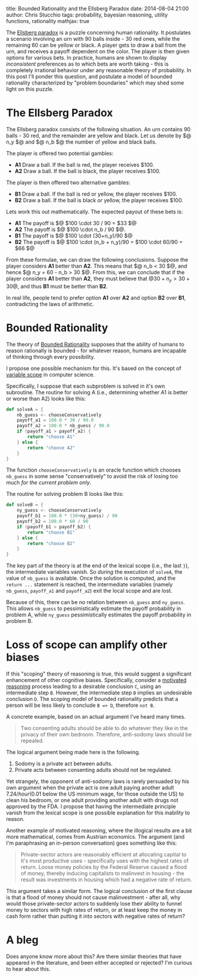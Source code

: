 title: Bounded Rationality and the Ellsberg Paradox
date: 2014-08-04 21:00
author: Chris Stucchio
tags: probability, bayesian reasoning, utility functions, rationality
mathjax: true

The [Ellsberg paradox](http://en.wikipedia.org/wiki/Ellsberg_paradox) is a puzzle concerning human rationality. It postulates a scenario involving an urn with 90 balls inside - 30 red ones, while the remaining 60 can be yellow or black. A player gets to draw a ball from the urn, and receives a payoff dependent on the color. The player is then given options for various bets. In practice, humans are shown to display *inconsistent* preferences as to which bets are worth taking - this is completely irrational behavior under any reasonable theory of probability. In this post I'll ponder this question, and postulate a model of bounded rationality characterized by "problem boundaries" which may shed some light on this puzzle.

# The Ellsberg Paradox

The Ellsberg paradox consists of the following situation. An urn contains 90 balls - 30 red, and the remainder are yellow and black. Let us denote by $@ n_y $@ and $@ n_b $@ the number of yellow and black balls.

The player is offered two potential gambles:

- **A1** Draw a ball. If the ball is red, the player receives $100.
- **A2** Draw a ball. If the ball is black, the player receives $100.

The player is then offered two alternative gambles:

- **B1** Draw a ball. If the ball is red or yellow, the player receives $100.
- **B2** Draw a ball. If the ball is black or yellow, the player receives $100.

Lets work this out mathematically. The expected payout of these bets is:

- **A1** The payoff is $@ $100 \cdot 30 / 90 = $33 $@
- **A2** The payoff is $@ $100 \cdot n_b / 90  $@.
- **B1** The payoff is $@ $100 \cdot (30+n_y)/90 $@
- **B2** The payoff is $@ $100 \cdot (n_b + n_y)/90 = $100 \cdot 60/90 = $66 $@

From these formulae, we can draw the following conclusions. Suppose the player considers **A1** better than **A2**. This means that $@ n_b < 30 $@, and hence $@ n_y = 60 - n_b > 30 $@. From this, we can conclude that if the player considers **A1** better than **A2**, they must believe that $@ 30 + n_y > 30+30$@, and thus **B1** must be better than **B2**.

In real life, people tend to prefer option **A1** over **A2** and option **B2** over **B1**, contradicting the laws of arithmetic.

# Bounded Rationality

The theory of [Bounded Rationality](http://en.wikipedia.org/wiki/Bounded_rationality) supposes that the ability of humans to reason rationally is bounded - for whatever reason, humans are incapable of thinking through every possibility.

I propose one possible mechanism for this. It's based on the concept of [variable scope](http://en.wikipedia.org/wiki/Scope_(computer_science)) in computer science.

Specifically, I suppose that each subproblem is solved in it's own subroutine. The routine for solving A (i.e., determining whether A1 is better or worse than A2) looks like this:

```scala
def solveA = {
    nb_guess <- chooseConservatively
    payoff_a1 = 100.0 * 30 / 90.0
    payoff_a2 = 100.0 * nb_guess / 90.0
    if (payoff_a1 > payoff_a2) {
        return "choose A1"
    } else {
        return "choose A2"
    }
}
```

The function `chooseConservatively` is an oracle function which chooses `nb_guess` in some sense "conservatively" to avoid the risk of losing too much *for the current problem only*.

The routine for solving problem B looks like this:

```scala
def solveB = {
    ny_guess <- chooseConservatively
    payoff_b1 = 100.0 * (30+ny_guess) / 90
    payoff_b2 = 100.0 * 60 / 90
    if (payoff_b1 > payoff_b2) {
        return "choose B1"
    } else {
        return "choose B2"
    }
}
```

The key part of the theory is at the end of the lexical scope (i.e., the last `}`), the intermediate variables vanish. So *during* the execution of `solveA`, the value of `nb_guess` is available. Once the solution is computed, and the `return ...` statement is reached, the intermediate variables (namely `nb_guess`, `payoff_a1` and `payoff_a2`) exit the local scope and are lost.

Because of this, there can be no relation between `nb_guess` and `ny_guess`. This allows `nb_guess` to pessimistically estimate the payoff probability in problem A, while `ny_guess` pessimistically estimates the payoff probability in problem B.

# Loss of scope can amplify other biases

If this "scoping" theory of reasoning is true, this would suggest a significant enhancement of other cognitive biases. Specifically, consider a [motivated reasoning](http://en.wikipedia.org/wiki/Motivated_reasoning) process leading to a desirable conclusion `C`, using an intermediate step `B`. However, the intermediate step `B` implies an undesirable conclusion `D`. The scoping model of bounded rationality predicts that a person will be less likely to conclude `B => D`, therefore `not B`.

A concrete example, based on an actual argument I've heard many times.

> Two consenting adults should be able to do whatever they like in the privacy of their own bedroom. Therefore, anti-sodomy laws should be repealed.

The logical argument being made here is the following.

1. Sodomy is a private act between adults.
2. Private acts between consenting adults should not be regulated.

Yet strangely, the opponent of anti-sodomy laws is rarely persuaded by his own argument when the private act is one adult paying another adult $7.24/hour ($0.01 below the US minimum wage, for those outside the US) to clean his bedroom, or one adult providing another adult with drugs not approved by the FDA. I propose that having the intermediate principle vanish from the lexical scope is one possible explanation for this inability to reason.

Another example of motivated reasoning, where the illogical results are a bit more mathematical, comes from Austrian economics. The argument (and I'm paraphrasing an in-person conversation) goes something like this:

> Private-sector actors are reasonably efficient at allocating capital to it's most productive uses - specifically uses with the highest rates of return.
> Loose money policies by the Federal Reserve caused a flood of money, thereby inducing capitalists to malinvest in housing - the result was investments in housing which had a negative rate of return.

This argument takes a similar form. The logical conclusion of the first clause is that a flood of money should not cause malinvestment - after all, why would those private-sector actors to suddenly lose their ability to funnel money to sectors with high rates of return, or at least keep the money in cash form rather than putting it into sectors with negative rates of return?

# A bleg

Does anyone know more about this? Are there similar theories that have appeared in the literature, and been either accepted or rejected? I'm curious to hear about this.
